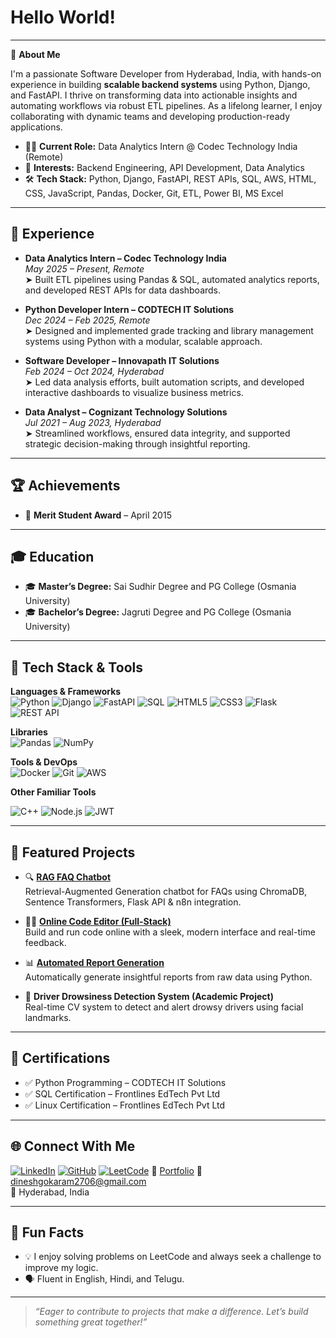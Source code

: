 # Hello World!

---

🚀 **About Me**

I'm a passionate Software Developer from Hyderabad, India, with hands-on experience in building **scalable backend systems** using Python, Django, and FastAPI. I thrive on transforming data into actionable insights and automating workflows via robust ETL pipelines. As a lifelong learner, I enjoy collaborating with dynamic teams and developing production-ready applications.

- 🧑‍💻 **Current Role:** Data Analytics Intern @ Codec Technology India (Remote)  
- 🎯 **Interests:** Backend Engineering, API Development, Data Analytics  
- 🛠️ **Tech Stack:** Python, Django, FastAPI, REST APIs, SQL, AWS, HTML, CSS, JavaScript, Pandas, Docker, Git, ETL, Power BI, MS Excel

---

## 💼 Experience

- **Data Analytics Intern – Codec Technology India**  
  _May 2025 – Present, Remote_  
  ➤ Built ETL pipelines using Pandas & SQL, automated analytics reports, and developed REST APIs for data dashboards.

- **Python Developer Intern – CODTECH IT Solutions**  
  _Dec 2024 – Feb 2025, Remote_  
  ➤ Designed and implemented grade tracking and library management systems using Python with a modular, scalable approach.

- **Software Developer – Innovapath IT Solutions**  
  _Feb 2024 – Oct 2024, Hyderabad_  
  ➤ Led data analysis efforts, built automation scripts, and developed interactive dashboards to visualize business metrics.

- **Data Analyst – Cognizant Technology Solutions**  
  _Jul 2021 – Aug 2023, Hyderabad_  
  ➤ Streamlined workflows, ensured data integrity, and supported strategic decision-making through insightful reporting.

---

## 🏆 Achievements

- 🏅 **Merit Student Award** – April 2015

---

## 🎓 Education

- 🎓 **Master’s Degree:** Sai Sudhir Degree and PG College (Osmania University)  
- 🎓 **Bachelor’s Degree:** Jagruti Degree and PG College (Osmania University)

---

## 🧰 Tech Stack & Tools

**Languages & Frameworks**  
![Python](https://img.shields.io/badge/Python-3776AB?style=flat&logo=python&logoColor=white)
![Django](https://img.shields.io/badge/Django-092E20?style=flat&logo=django&logoColor=white)
![FastAPI](https://img.shields.io/badge/FastAPI-009688?style=flat&logo=fastapi&logoColor=white)
![SQL](https://img.shields.io/badge/SQL-4479A1?style=flat&logo=postgresql&logoColor=white)
![HTML5](https://img.shields.io/badge/HTML5-E34F26?style=flat&logo=html5&logoColor=white)
![CSS3](https://img.shields.io/badge/CSS3-1572B6?style=flat&logo=css3&logoColor=white)
![Flask](https://img.shields.io/badge/Flask-000000?style=flat&logo=flask&logoColor=white)
![REST API](https://img.shields.io/badge/REST--API-blue?style=flat)

**Libraries**  
![Pandas](https://img.shields.io/badge/Pandas-150458?style=flat&logo=pandas&logoColor=white)
![NumPy](https://img.shields.io/badge/NumPy-013243?style=flat&logo=numpy&logoColor=white)

**Tools & DevOps**  
![Docker](https://img.shields.io/badge/Docker-2496ED?style=flat&logo=docker&logoColor=white)
![Git](https://img.shields.io/badge/Git-F05032?style=flat&logo=git&logoColor=white)
![AWS](https://img.shields.io/badge/AWS-232F3E?style=flat&logo=amazonaws&logoColor=white)

**Other Familiar Tools**  

![C++](https://img.shields.io/badge/C++-00599C?style=flat&logo=c%2B%2B&logoColor=white)
![Node.js](https://img.shields.io/badge/Node.js-339933?style=flat&logo=node.js&logoColor=white)
![JWT](https://img.shields.io/badge/JWT-000000?style=flat&logo=jsonwebtokens&logoColor=white)

---

## 🚀 Featured Projects

- 🔍 **[RAG FAQ Chatbot](https://github.com/dineshgokaram/rag-faq-chatbot)**  
  Retrieval-Augmented Generation chatbot for FAQs using ChromaDB, Sentence Transformers, Flask API & n8n integration.

- 🧑‍💻 **[Online Code Editor (Full-Stack)](https://github.com/dineshgokaram/online-code-editor)**  
  Build and run code online with a sleek, modern interface and real-time feedback.

- 📊 **[Automated Report Generation](https://github.com/dineshgokaram/automated-report-generation)**  
  Automatically generate insightful reports from raw data using Python.

- 🛑 **Driver Drowsiness Detection System (Academic Project)**  
  Real-time CV system to detect and alert drowsy drivers using facial landmarks.

---

## 📜 Certifications

- ✅ Python Programming – CODTECH IT Solutions  
- ✅ SQL Certification – Frontlines EdTech Pvt Ltd  
- ✅ Linux Certification – Frontlines EdTech Pvt Ltd

---

## 🌐 Connect With Me

[![LinkedIn](https://img.shields.io/badge/-LinkedIn-0077B5?style=flat&logo=linkedin&logoColor=white)](https://linkedin.com/in/dinesh-gokaram)
[![GitHub](https://img.shields.io/badge/-GitHub-181717?style=flat&logo=github&logoColor=white)](https://github.com/dineshgokaram)
[![LeetCode](https://img.shields.io/badge/-LeetCode-FFA116?style=flat&logo=leetcode&logoColor=white)](https://leetcode.com/u/p2w1dyD1aN/)
📁 [Portfolio]([https://bit.ly/43HDZf4](https://dineshgokaram.github.io))  
📧 dineshgokaram2706@gmail.com  
📍 Hyderabad, India

---

## 🌱 Fun Facts

- 💡 I enjoy solving problems on LeetCode and always seek a challenge to improve my logic.  
- 🗣️ Fluent in English, Hindi, and Telugu.

---

> _“Eager to contribute to projects that make a difference. Let’s build something great together!”_
